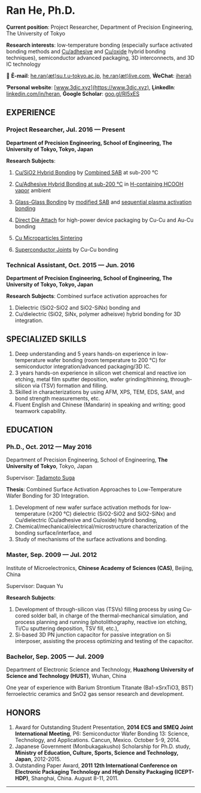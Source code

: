 # Ran He, Ph.D.

**Çurrent position**: Project Researcher, Department of Precision Engineering, The University of Tokyo

**Ɍesearch interests**: low-temperature bonding \(especially surface activated bonding methods and [Cu/adhesive](/en/Cu-adhesive-hybrid-bonding.md) and [Cu/oxide](/en/Cu-oxide-hybrid-bonding.md) hybrid bonding techniques\),  semiconductor advanced packaging, 3D interconnects, and 3D IC technology

📧 **Ĕ-mail**: [he.ran⟨æt⟩su.t.u-tokyo.ac.jp](mailto:he.ran@su.t.u-tokyo.ac.jp), [he.ran⟨æt⟩live.com](mailto:he.ran@live.com), **ẆeChat**: [iherañ](https://www.3dic.xyz/img/wechat.jpg)

**Ƥersonal website**: [www.3dic.xyz](https://www.3dic.xyz), **ḺinkedIn**: [linkedin.com/in/heran](http://linkedin.com/in/heran),  **Ḡoogle Scholar**: [goo.gl/RI5xES](https://goo.gl/RI5xES)

## EXPERIENCE

### Project Researcher, Jul. 2016 — Present

**Department of Precision Engineering, School of Engineering, The University of Tokyo, Tokyo, Japan**

**Research Subjects**:

1. [Cu/SiO2 Hybrid Bonding](en/Cu-oxide-hybrid-bonding.md) by [Combined SAB](/sab/combined-sab.md) at sub-200 °C

2. [Cu/Adhesive Hybrid Bonding at sub-200 °C](/en/Cu-adhesive-hybrid-bonding.md) in [H-containing HCOOH vapor](/sab/h-containing-hcooh-vapor.md) ambient

3. [Glass-Glass Bonding](/en/glass-glass-bonding.md) by [modified SAB](/sab/modified-sab.md) and [sequential plasma activation bonding](/sab/sequential-plasma-activation-bonding.md)

4. [Direct Die Attach](/en/direct-die-attach.md) for high-power device packaging by Cu-Cu and Au-Cu bonding

5. [Cu Microparticles Sintering](/en/cu-microparticles-sintering.md)

6. [Superconductor Joints](/en/superconductor-joints.md) by Cu-Cu bonding

### Technical Assistant, Oct. 2015 — Jun. 2016

**Department of Precision Engineering, School of Engineering, The University of Tokyo, Tokyo, Japan**

**Research Subjects**: Combined surface activation approaches for

1. Dielectric \(SiO2-SiO2 and SiO2-SiNx\) bonding and
2. Cu/dielectric \(SiO2, SiNx, polymer adheisve\) hybrid bonding for 3D integration.

## SPECIALIZED SKILLS

1. Deep understanding and 5 years hands-on experience in low-temperature wafer bonding \(room temperature to 200 °C\) for semiconductor integration/advanced packaging/3D IC.
2. 3 years hands-on experience in silicon wet chemical and reactive ion etching, metal film sputter deposition, wafer grinding/thinning, through-silicon via \(TSV\) formation and filling.
3. Skilled in characterizations by using AFM, XPS, TEM, EDS, SAM, and bond strength measurements, etc.
4. Fluent English and Chinese \(Mandarin\) in speaking and writing; good teamwork capability.

## EDUCATION

### Ph.D., Oct. 2012 — May 2016

Department of Precision Engineering, School of Engineering, **The University of Tokyo**, Tokyo, Japan

Supervisor: [Tadamoto Suga](http://www.su.t.u-tokyo.ac.jp/en/03-kyouinn-cv/suga-cv.html)

**Thesis**: Combined Surface Activation Approaches to Low-Temperature Wafer Bonding for 3D Integration.

1. Development of new wafer surface activation methods for low-temperature \(≤200 °C\) dielectric \(SiO2-SiO2 and SiO2-SiNx\) and Cu/dielectric \(Cu/adhesive and Cu/oxide\) hybrid bonding, 
2. Chemical/mechanical/electrical/microstructure characterization of the bonding surface/interface, and
3. Study of mechanisms of the surface activations and bonding.

### Master, Sep. 2009 — Jul. 2012

Institute of Microelectronics, **Chinese Academy of Sciences (CAS)**, Beijing, China

Supervisor: Daquan Yu

**Research Subjects**:

1. Development of through-silicon vias \(TSVs\) filling process by using Cu-cored solder ball, in charge of the thermal-mechanical simulation, and process planning and running \(photolithography, reactive ion etching, Ti/Cu sputtering deposition, TSV fill, etc.\), 
2. Si-based 3D PN junction capacitor for passive integration on Si interposer, assisting the process optimizing and testing of the capacitor.

### Bachelor, Sep. 2005 — Jul. 2009

Department of Electronic Science and Technology, **Huazhong University of Science and Technology (HUST)**, Wuhan, China

One year of experience with Barium Strontium Titanate \(Ba1-xSrxTiO3, BST\) ferroelectric ceramics and SnO2 gas sensor research and development.

## HONORS

1. Award for Outstanding Student Presentation, **2014 ECS and SMEQ Joint International Meeting**, P6: Semiconductor Wafer Bonding 13: Science, Technology, and Applications. Cancun, Mexico. October 5-9, 2014.
2. Japanese Government \(Monbukagakusho\) Scholarship for Ph.D. study, **Ministry of Education, Culture, Sports, Science and Technology, Japan**, 2012-2015.
3. Outstanding Paper Award, **2011 12th International Conference on Electronic Packaging Technology and High Density Packaging \(ICEPT-HDP\)**, Shanghai, China. August 8-11, 2011.

---



